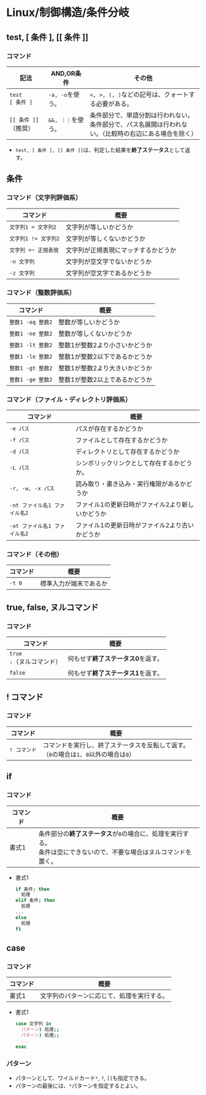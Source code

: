 # Linux/制御構造/条件分岐

## test, [ 条件 ], [[ 条件 ]]

### コマンド

| 記法                   | AND,OR条件       | その他                                                       |
| ---------------------- | ---------------- | ------------------------------------------------------------ |
| `test`<br />`[ 条件 ]` | `-a, -o`を使う。 | `<, >, (, )`などの記号は、クォートする必要がある。           |
| `[[ 条件 ]]`（推奨）   | `&&, ｜｜`を使う。 | 条件部分で、単語分割は行われない。<br />条件部分で、パス名展開は行われない。（比較時の右辺にある場合を除く） |

- `test, [ 条件 ], [[ 条件 ]]`は、判定した結果を**終了ステータス**として返す。

## 条件

### コマンド（文字列評価系）

| コマンド             | 概要                                 |
| -------------------- | ------------------------------------ |
| `文字列1 = 文字列2`  | 文字列が等しいかどうか               |
| `文字列1 != 文字列2` | 文字列が等しくないかどうか           |
| `文字列 =~ 正規表現` | 文字列が正規表現にマッチするかどうか |
| `-n 文字列`          | 文字列が空文字でないかどうか         |
| `-z 文字列`          | 文字列が空文字であるかどうか         |

### コマンド（整数評価系）

| コマンド          | 概要                           |
| ----------------- | ------------------------------ |
| `整数1 -eq 整数2` | 整数が等しいかどうか           |
| `整数1 -ne 整数2` | 整数が等しくないかどうか       |
| `整数1 -lt 整数2` | 整数1が整数2より小さいかどうか |
| `整数1 -le 整数2` | 整数1が整数2以下であるかどうか |
| `整数1 -gt 整数2` | 整数1が整数2より大きいかどうか |
| `整数1 -ge 整数2` | 整数1が整数2以上であるかどうか |

### コマンド（ファイル・ディレクトリ評価系）

| コマンド                      | 概要                                             |
| ----------------------------- | ------------------------------------------------ |
| `-e パス`                     | パスが存在するかどうか                           |
| `-f パス`                     | ファイルとして存在するかどうか                   |
| `-d パス`                     | ディレクトリとして存在するかどうか               |
| `-L パス`                     | シンボリックリンクとして存在するかどうか。       |
| `-r, -w, -x パス`             | 読み取り・書き込み・実行権限があるかどうか       |
| `-nt ファイル名1 ファイル名2` | ファイル1の更新日時がファイル2より新しいかどうか |
| `-ot ファイル名1 ファイル名2` | ファイル1の更新日時がファイル2より古いかどうか   |

### コマンド（その他）

| コマンド | 概要                   |
| -------- | ---------------------- |
| `-t 0`   | 標準入力が端末であるか |

## true, false, ヌルコマンド

### コマンド

| コマンド                         | 概要                                |
| -------------------------------- | ----------------------------------- |
| `true`<br /> `:`（ヌルコマンド） | 何もせず**終了ステータス0**を返す。 |
| `false`                          | 何もせず**終了ステータス1**を返す。 |

## ! コマンド

### コマンド

| コマンド     | 概要                                                         |
| ------------ | ------------------------------------------------------------ |
| `! コマンド` | コマンドを実行し、終了ステータスを反転して返す。<br />（`0`の場合は`1`、`0`以外の場合は`0`） |

## if

### コマンド

| コマンド | 概要                                                         |
| -------- | ------------------------------------------------------------ |
| 書式1    | 条件部分の**終了ステータス**が`0`の場合に、処理を実行する。<br />条件は空にできないので、不要な場合はヌルコマンドを置く。 |

- 書式1

  ```bash
  if 条件; then 
    処理
  elif 条件; then
    処理
  ...
  else
    処理
  fi
  ```

## case

### コマンド

| コマンド | 概要                                       |
| -------- | ------------------------------------------ |
| 書式1    | 文字列のパターンに応じて、処理を実行する。 |

- 書式1

  ```bash
  case 文字列 in
    パターン) 処理;;
    パターン) 処理;;
    ...
  esac
  ```

### パターン

- パターンとして、ワイルドカード`*`, `?`, `[]`も指定できる。
- パターンの最後には、`*`パターンを指定するとよい。
